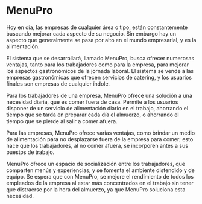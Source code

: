 # MenuPro

Hoy en día, las empresas de cualquier área o tipo, están constantemente buscando mejorar cada aspecto de su negocio.
Sin embargo hay un aspecto que generalmente se pasa por alto en el mundo empresarial, y es la alimentación.

El sistema que se desarrollará, llamado MenuPro, busca ofrecer numerosas ventajas, tanto para los trabajadores como para la empresa, para mejorar los aspectos gastronómicos de la jornada laboral.
El sistema se vende a las empresas gastronómicas que ofrecen servicios de catering, y los usuarios finales son empresas de cualquier índole.

Para los trabajadores de una empresa, MenuPro ofrece una solución a una necesidad diaria, que es comer fuera de casa.
Permite a los usuarios disponer de un servicio de alimentación diario en el trabajo, ahorrando el tiempo que se tarda en preparar cada día el almuerzo, o ahorrando el tiempo que se pierde al salir a comer afuera.

Para las empresas, MenuPro ofrece varias ventajas, como brindar un medio de alimentación para no desplazarse fuera de la empresa para comer; esto hace que los trabajadores, al no comer afuera, se incorporen antes a sus puestos de trabajo.

MenuPro ofrece un espacio de socialización entre los trabajadores, que comparten menús y experiencias, y se fomenta el ambiente distendido y de equipo.
Se espera que con MenuPro, se mejore el rendimiento de todos los empleados de la empresa al estar más concentrados en el trabajo sin tener que distraerse por la hora del almuerzo, ya que MenuPro soluciona esta necesidad.
